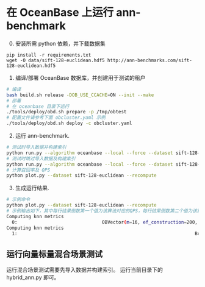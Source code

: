 # 在 OceanBase 上运行 ann-benchmark

0. 安装所需 python 依赖，并下载数据集
```
pip install -r requirements.txt
wget -O data/sift-128-euclidean.hdf5 http://ann-benchmarks.com/sift-128-euclidean.hdf5
```
1. 编译/部署 OceanBase 数据库，并创建用于测试的租户
```bash
# 编译
bash build.sh release -DOB_USE_CCACHE=ON --init --make
# 部署
# 在 oceanbase 目录下运行
./tools/deploy/obd.sh prepare -p /tmp/obtest
# 配置文件请参考下面 obcluster.yaml 示例
./tools/deploy/obd.sh deploy -c obcluster.yaml
```
2. 运行 ann-benchmark.
```bash
# 测试时导入数据并构建索引
python run.py --algorithm oceanbase --local --force --dataset sift-128-euclidean --runs 1
# 测试时跳过导入数据及构建索引
python run.py --algorithm oceanbase --local --force --dataset sift-128-euclidean --runs 1 --skip_fit
# 计算召回率及 QPS
python plot.py --dataset sift-128-euclidean --recompute
```
3. 生成运行结果.
```bash
# 示例命令
python plot.py --dataset sift-128-euclidean --recompute
# 示例输出如下，其中每行结果倒数第一个值为该算法对应的QPS，每行结果倒数第二个值为该算法对应的召回率。
Computing knn metrics
  0:                               OBVector(m=16, ef_construction=200, ef_search=400)        0.999      416.990
Computing knn metrics
  1:                                                                 BruteForceBLAS()        1.000      355.359
```

## 运行向量标量混合场景测试
运行混合场景测试需要先导入数据并构建索引。
运行当前目录下的 hybrid_ann.py 即可。